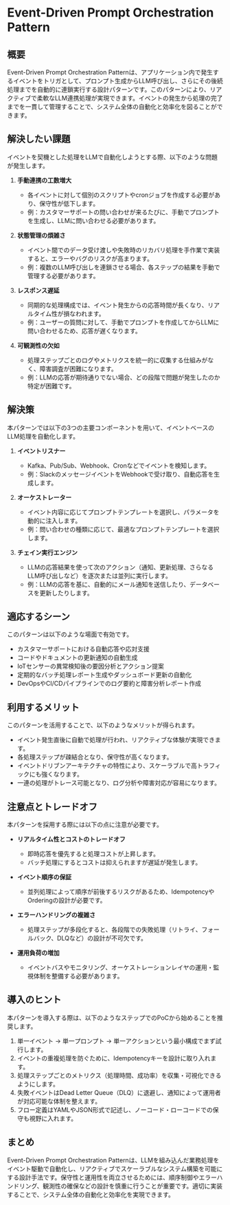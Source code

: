 # Event-Driven Prompt Orchestration Pattern

## 概要

Event-Driven Prompt Orchestration Patternは、アプリケーション内で発生するイベントをトリガとして、プロンプト生成からLLM呼び出し、さらにその後続処理までを自動的に連鎖実行する設計パターンです。このパターンにより、リアクティブで柔軟なLLM連携処理が実現できます。イベントの発生から処理の完了までを一貫して管理することで、システム全体の自動化と効率化を図ることができます。

## 解決したい課題

イベントを契機とした処理をLLMで自動化しようとする際、以下のような問題が発生します。

1. **手動連携の工数増大**
   - 各イベントに対して個別のスクリプトやcronジョブを作成する必要があり、保守性が低下します。
   - 例：カスタマーサポートの問い合わせが来るたびに、手動でプロンプトを生成し、LLMに問い合わせる必要があります。

2. **状態管理の煩雑さ**
   - イベント間でのデータ受け渡しや失敗時のリカバリ処理を手作業で実装すると、エラーやバグのリスクが高まります。
   - 例：複数のLLM呼び出しを連鎖させる場合、各ステップの結果を手動で管理する必要があります。

3. **レスポンス遅延**
   - 同期的な処理構成では、イベント発生からの応答時間が長くなり、リアルタイム性が損なわれます。
   - 例：ユーザーの質問に対して、手動でプロンプトを作成してからLLMに問い合わせるため、応答が遅くなります。

4. **可観測性の欠如**
   - 処理ステップごとのログやメトリクスを統一的に収集する仕組みがなく、障害調査が困難になります。
   - 例：LLMの応答が期待通りでない場合、どの段階で問題が発生したのか特定が困難です。

## 解決策

本パターンでは以下の3つの主要コンポーネントを用いて、イベントベースのLLM処理を自動化します。

1. **イベントリスナー**
   - Kafka、Pub/Sub、Webhook、Cronなどでイベントを検知します。
   - 例：SlackのメッセージイベントをWebhookで受け取り、自動応答を生成します。

2. **オーケストレーター**
   - イベント内容に応じてプロンプトテンプレートを選択し、パラメータを動的に注入します。
   - 例：問い合わせの種類に応じて、最適なプロンプトテンプレートを選択します。

3. **チェイン実行エンジン**
   - LLMの応答結果を使って次のアクション（通知、更新処理、さらなるLLM呼び出しなど）を逐次または並列に実行します。
   - 例：LLMの応答を基に、自動的にメール通知を送信したり、データベースを更新したりします。

## 適応するシーン

このパターンは以下のような場面で有効です。

- カスタマーサポートにおける自動応答や応対支援
- コードやドキュメントの更新通知の自動生成
- IoTセンサーの異常検知後の要因分析とアクション提案
- 定期的なバッチ処理レポート生成やダッシュボード更新の自動化
- DevOpsやCI/CDパイプラインでのログ要約と障害分析レポート作成

## 利用するメリット

このパターンを活用することで、以下のようなメリットが得られます。

- イベント発生直後に自動で処理が行われ、リアクティブな体験が実現できます。
- 各処理ステップが疎結合となり、保守性が高くなります。
- イベントドリブンアーキテクチャの特性により、スケーラブルで高トラフィックにも強くなります。
- 一連の処理がトレース可能となり、ログ分析や障害対応が容易になります。

## 注意点とトレードオフ

本パターンを採用する際には以下の点に注意が必要です。

- **リアルタイム性とコストのトレードオフ**
  - 即時応答を優先すると処理コストが上昇します。
  - バッチ処理にするとコストは抑えられますが遅延が発生します。

- **イベント順序の保証**
  - 並列処理によって順序が前後するリスクがあるため、IdempotencyやOrderingの設計が必要です。

- **エラーハンドリングの複雑さ**
  - 処理ステップが多段化すると、各段階での失敗処理（リトライ、フォールバック、DLQなど）の設計が不可欠です。

- **運用負荷の増加**
  - イベントバスやモニタリング、オーケストレーションレイヤの運用・監視体制を整備する必要があります。

## 導入のヒント

本パターンを導入する際は、以下のようなステップでのPoCから始めることを推奨します。

1. 単一イベント → 単一プロンプト → 単一アクションという最小構成でまず試行します。
2. イベントの重複処理を防ぐために、Idempotencyキーを設計に取り入れます。
3. 処理ステップごとのメトリクス（処理時間、成功率）を収集・可視化できるようにします。
4. 失敗イベントはDead Letter Queue（DLQ）に退避し、通知によって運用者が対応可能な体制を整えます。
5. フロー定義はYAMLやJSON形式で記述し、ノーコード・ローコードでの保守も視野に入れます。

## まとめ

Event-Driven Prompt Orchestration Patternは、LLMを組み込んだ業務処理をイベント駆動で自動化し、リアクティブでスケーラブルなシステム構築を可能にする設計手法です。保守性と運用性を両立させるためには、順序制御やエラーハンドリング、観測性の確保などの設計を慎重に行うことが重要です。適切に実装することで、システム全体の自動化と効率化を実現できます。
